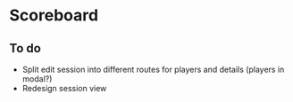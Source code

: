 # Scoreboard

## To do

- Split edit session into different routes for players and details (players in modal?)
- Redesign session view
